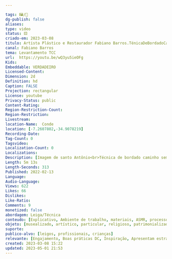 ```yaml
---

tags: 🖼️/🎥️
dg-publish: false
aliases: 
type: video
status: 🟨️ 
criado-em: 2023-03-08
titulo: Artista Plástico e Restaurador Fabiano Barros.TénicaDeBordadoCaminhoSemFim
canal: Fabiano Barros
tema: Levantamento TCC 
url:  https://youtu.be/wQ3yu5ieOFg
Kids: 
Embeddable: VERDADEIRO
Licensed-Content: 
Dimension: 2d
Definition: hd
Caption: FALSE
Projection: rectangular
License: youtube
Privacy-Status: public
Content-Rating: 
Region-Restriction-Count: 
Region-Restriction: 
Livestream: 
location-Name:  Conde
location: [-7.2607802,-34.9078219]
Recording-Date: 
Tag-Count: 0
Tagsvideo: 
Localization-Count: 0
Localizations: 
Description: [Imagem de santo Antônio<br>Técnica de bordado caminho sem muito simples e material simples bem muito mais barato e o resultado é surpreendente.<br><br>EM BREVE IREI DA AULAS]
Length: 5m 13s
Length-Seconds: 313
Published: 2022-02-13
Language: 
Audio-Language: 
Views: 622
Likes: 66
Dislikes: 
Like-Ratio: 
Comments: 9
monetized: false
abordagem: Leiga/Técnica
conteudo: [Explicativo, Ambiente de trabalho, materiais, ASMR, processos]
objeto: [musealizado, artístico, particular, religioso, patrimonializado, histórico]
suporte:
publico-alvo: [leigos, profissionais, crianças]
relevante: [Engajamento, Boas práticas DC, Inspiração, Apresentam estratégias de DC, Inovações, cibercultura]
created: 2023-03-08 15:22
updated: 2023-05-01 21:53
---
```

